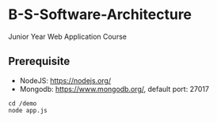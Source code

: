 # B-S-Software-Architecture
Junior Year Web Application Course
## Prerequisite
- NodeJS: https://nodejs.org/
- Mongodb: https://www.mongodb.org/, default port: 27017

```
cd /demo
node app.js
```
